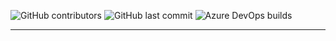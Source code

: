 ![GitHub contributors](https://img.shields.io/github/contributors-anon/jhonnyli/timekeeper)
![GitHub last commit](https://img.shields.io/github/last-commit/jhonnyli/timekeeper)
![Azure DevOps builds](https://img.shields.io/azure-devops/build/jhonnyli/TimeKeeper/3) 
***
